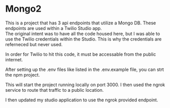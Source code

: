 # Mongo2

This is a project that has 3 api endpoints that utilize a Mongo DB.  These endpoints are used within a Twilio Studio app.  
The original intent was to have all the code housed here, but I was able to use the Twilio credentials within the Studio.
This is why the credentials are referneced but never used.

In order for Twilio to hit this code, it must be accessable from the public internet.

After setting up the .env files like listed in the .env.example file, you can strt the npm project.

This will start the project running locally on port 3000.  I then used the ngrok service to route that traffic to a public location.

I then updated my studio application to use the ngrok provided endpoint.

